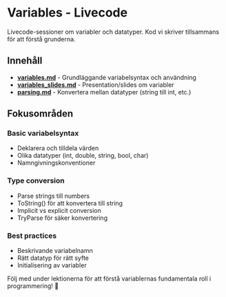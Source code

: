 # Variables - Livecode

Livecode-sessioner om variabler och datatyper. Kod vi skriver tillsammans för att förstå grunderna.

## Innehåll

- **[variables.md](variables.md)** - Grundläggande variabelsyntax och användning
- **[variables_slides.md](variables_slides.md)** - Presentation/slides om variabler  
- **[parsing.md](parsing.md)** - Konvertera mellan datatyper (string till int, etc.)

## Fokusområden

### Basic variabelsyntax
- Deklarera och tilldela värden
- Olika datatyper (int, double, string, bool, char)
- Namngivningskonventioner

### Type conversion  
- Parse strings till numbers
- ToString() för att konvertera till string
- Implicit vs explicit conversion
- TryParse för säker konvertering

### Best practices
- Beskrivande variabelnamn
- Rätt datatyp för rätt syfte
- Initialisering av variabler

Följ med under lektionerna för att förstå variablernas fundamentala roll i programmering! 🔢